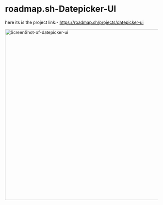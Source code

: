 # roadmap.sh-Datepicker-UI
here its is the project link:- https://roadmap.sh/projects/datepicker-ui

<img width="795" height="564" alt="ScreenShot-of-datepicker-ui" src="https://github.com/user-attachments/assets/eeaf8711-f1d0-4e4c-80d9-611a498250b3" />
